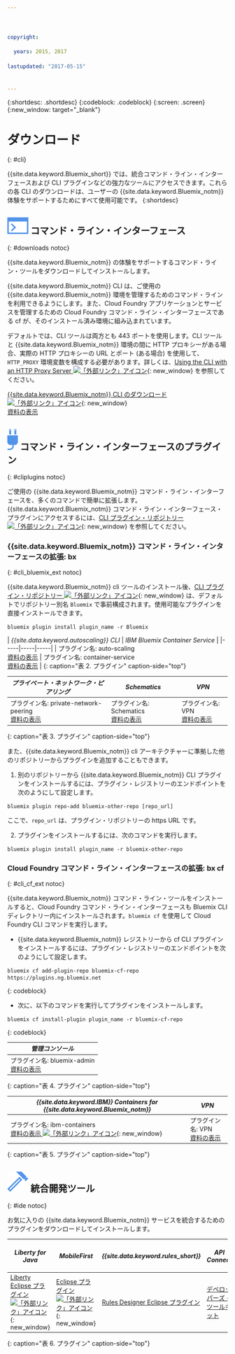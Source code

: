 ```yaml
---



copyright:

  years: 2015, 2017

lastupdated: "2017-05-15"


---
```


{:shortdesc: .shortdesc}
{:codeblock: .codeblock}
{:screen: .screen}
{:new_window: target="_blank"}

# ダウンロード
{: #cli}

{{site.data.keyword.Bluemix_short}} では、統合コマンド・ライン・インターフェースおよび CLI プラグインなどの強力なツールにアクセスできます。これらの各 CLI のダウンロードは、ユーザーの {{site.data.keyword.Bluemix_notm}} 体験をサポートするためにすべて使用可能です。
{:shortdesc}

## ![](./images/CLI.svg) コマンド・ライン・インターフェース
{: #downloads notoc}

{{site.data.keyword.Bluemix_notm}} の体験をサポートするコマンド・ライン・ツールをダウンロードしてインストールします。

{{site.data.keyword.Bluemix_notm}} CLI は、ご使用の {{site.data.keyword.Bluemix_notm}} 環境を管理するためのコマンド・ラインを利用できるようにします。また、Cloud Foundry アプリケーションとサービスを管理するための Cloud Foundry コマンド・ライン・インターフェースである cf が、そのインストール済み環境に組み込まれています。 

デフォルトでは、CLI ツールは両方とも 443 ポートを使用します。CLI ツールと {{site.data.keyword.Bluemix_notm}} 環境の間に HTTP プロキシーがある場合、実際の HTTP プロキシーの URL とポート (ある場合) を使用して、`HTTP_PROXY` 環境変数を構成する必要があります。詳しくは、[Using the CLI with an HTTP Proxy Server ![「外部リンク」アイコン](../icons/launch-glyph.svg)](http://docs.cloudfoundry.org/cf-cli/http-proxy.html){: new_window} を参照してください。

[{{site.data.keyword.Bluemix_notm}} CLI のダウンロード![「外部リンク」アイコン](../icons/launch-glyph.svg)](http://clis.ng.bluemix.net/){: new_window} <br> 
[資料の表示](/docs/cli/reference/bluemix_cli/index.html)

## ![](./images/CLI_Plugin.svg) コマンド・ライン・インターフェースのプラグイン
{: #cliplugins notoc}

ご使用の {{site.data.keyword.Bluemix_notm}} コマンド・ライン・インターフェースを、多くのコマンドで簡単に拡張します。{{site.data.keyword.Bluemix_notm}} コマンド・ライン・インターフェース・プラグインにアクセスするには、[CLI プラグイン・リポジトリー ![「外部リンク」アイコン](../icons/launch-glyph.svg)](https://plugins.ng.bluemix.net/){: new_window} を参照してください。

### {{site.data.keyword.Bluemix_notm}} コマンド・ライン・インターフェースの拡張: bx
{: #cli_bluemix_ext notoc}


{{site.data.keyword.Bluemix_notm}} cli ツールのインストール後、[CLI プラグイン・リポジトリー ![「外部リンク」アイコン](../icons/launch-glyph.svg)](https://plugins.ng.bluemix.net/){: new_window} は、デフォルトでリポジトリー別名 `Bluemix` で事前構成されます。使用可能なプラグインを直接インストールできます。

```
bluemix plugin install plugin_name -r Bluemix
```

| *{{site.data.keyword.autoscaling}} CLI* |  *IBM Bluemix Container Service*  |
|-----|-----|-----|
| プラグイン名: auto-scaling <br> [資料の表示](/docs/cli/plugins/auto-scaling/index.html) |  プラグイン名: container-service  <br> [資料の表示](/docs/containers/cs_cli_devtools.html) |
{: caption="表 2. プラグイン" caption-side="top"}

|  *プライベート・ネットワーク・ピアリング* | *Schematics* | *VPN*  |
|-----|-----|-----|
| プラグイン名: private-network-peering  <br> [資料の表示](/docs/cli/plugins/pnp/index.html) | プラグイン名: Schematics  <br> [資料の表示](/docs/services/schematics/schematics_reference.html) | プラグイン名: VPN <br> [資料の表示](/docs/cli/plugins/bx_vpn/index.html) |
{: caption="表 3. プラグイン" caption-side="top"}

また、{{site.data.keyword.Bluemix_notm}} cli アーキテクチャーに準拠した他のリポジトリーからプラグインを追加することもできます。
1. 別のリポジトリーから {{site.data.keyword.Bluemix_notm}} CLI プラグインをインストールするには、プラグイン・レジストリーのエンドポイントを次のようにして設定します。
```
bluemix plugin repo-add bluemix-other-repo [repo_url]
```
ここで、`repo_url` は、プラグイン・リポジトリーの https URL です。

2. プラグインをインストールするには、次のコマンドを実行します。
```
bluemix plugin install plugin_name -r bluemix-other-repo
```


### Cloud Foundry コマンド・ライン・インターフェースの拡張: bx cf
{: #cli_cf_ext notoc}

{{site.data.keyword.Bluemix_notm}} コマンド・ライン・ツールをインストールすると、Cloud Foundry コマンド・ライン・インターフェースも Bluemix CLI ディレクトリー内にインストールされます。`bluemix cf` を使用して Cloud Foundry CLI コマンドを実行します。

* {{site.data.keyword.Bluemix_notm}} レジストリーから cf CLI プラグインをインストールするには、プラグイン・レジストリーのエンドポイントを次のようにして設定します。

```
bluemix cf add-plugin-repo bluemix-cf-repo https://plugins.ng.bluemix.net
```
{: codeblock}

* 次に、以下のコマンドを実行してプラグインをインストールします。

```
bluemix cf install-plugin plugin_name -r bluemix-cf-repo
```
{: codeblock}

| *管理コンソール* |
-----------------|
|  プラグイン名: bluemix-admin<br> [資料の表示](/docs/cli/plugins/bluemix_admin/index.html) |
{: caption="表 4. プラグイン" caption-side="top"}

| *{{site.data.keyword.IBM}} Containers for {{site.data.keyword.Bluemix_notm}}* | *VPN* |
|-----------------|-----------------|
| プラグイン名: ibm-containers<br> [資料の表示 ![「外部リンク」アイコン](../icons/launch-glyph.svg)](https://www.{DomainName}/docs/containers/container_cli_cfic.html#container_cli_cfic){: new_window} | プラグイン名: VPN <br> [資料の表示](/docs/cli/plugins/vpn/index.html) |
{: caption="表 5. プラグイン" caption-side="top"}

## ![](./images/Integrated_Dev_Tools.svg) 統合開発ツール
{: #ide notoc}

お気に入りの {{site.data.keyword.Bluemix_notm}} サービスを統合するためのプラグインをダウンロードしてインストールします。

| *Liberty for Java* | *MobileFirst* | *{{site.data.keyword.rules_short}}* | *API Connect* | *Eclipse Tools for Bluemix* |
|----------|----------|----------|----------|----------|
| [Liberty Eclipse プラグイン ![「外部リンク」アイコン](../icons/launch-glyph.svg)](https://developer.ibm.com/wasdev/downloads/liberty-profile-using-eclipse/){: new_window} | [Eclipse プラグイン ![「外部リンク」アイコン](../icons/launch-glyph.svg)](https://marketplace.eclipse.org/content/ibm-mobilefirst-platform-studio){: new_window} | [Rules Designer Eclipse プラグイン](../services/rules/index.html#rulov002) | [デベロッパーズ・ツールキット](/docs/services/apiconnect/apic_003.html#apic_001 ) | [Bluemix Eclipse プラグイン](/docs/manageapps/eclipsetools/eclipsetools.html) |
{: caption="表 6. プラグイン" caption-side="top"}
